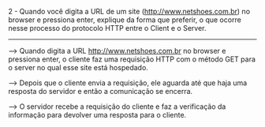 2 - Quando você digita a URL de um site (http://www.netshoes.com.br) no browser e pressiona enter, explique da forma que preferir, o que ocorre nesse processo do protocolo HTTP entre o Client e o Server.

---

--> Quando digita a URL http://www.netshoes.com.br no browser e pressiona enter, o cliente faz uma requisição HTTP com o método GET para o server no qual esse site está hospedado.

--> Depois que o cliente envia a requisição, ele aguarda até que haja uma resposta do servidor e então a comunicação se encerra.

--> O servidor recebe a requisição do cliente e faz a verificação da informação para devolver uma resposta para o cliente.
